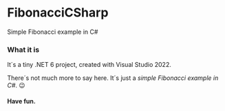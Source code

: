 # FibonacciCSharp
Simple Fibonacci example in C#

### What it is

It´s a tiny .NET 6 project, created with Visual Studio 2022.

There´s not much more to say here. It´s just a _simple Fibonacci example in C#_. :wink:

#### Have fun.
